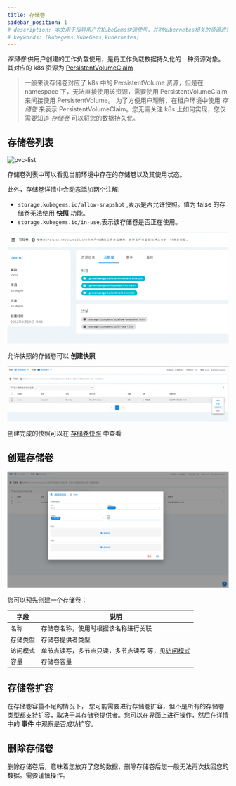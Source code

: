```yaml
---
title: 存储卷
sidebar_position: 1
# description: 本文用于指导用户在KubeGems快速使用，并对Kubernetes相关的资源进行操作
# keywords: [kubegems,KubeGems,kubernetes]
---
```


_存储卷_ 供用户创建的工作负载使用，是将工作负载数据持久化的一种资源对象。其对应的 k8s 资源为 [PersistentVolumeClaim](https://kubernetes.io/zh/docs/tasks/configure-pod-container/configure-persistent-volume-storage/#%E5%88%9B%E5%BB%BA-persistentvolumeclaim)

> 一般来说存储卷对应了 k8s 中的 PersistentVolume 资源，但是在 namespace 下，无法直接使用该资源，需要使用 PersistentVolumeClaim 来间接使用 PersistentVolume。
> 为了方便用户理解，在租户环境中使用 _存储卷_ 来表示 PersistentVolumeClaim。您无需关注 k8s 上如何实现，您仅需要知道 _存储卷_ 可以将您的数据持久化。

## 存储卷列表

![pvc-list](assets/pvclist.png)

存储卷列表中可以看见当前环境中存在的存储卷以及其使用状态。

此外，存储卷详情中会动态添加两个注解:

- `storage.kubegems.io/allow-snapshot` ,表示是否允许快照。值为 false 的存储卷无法使用 **快照** 功能。
- `storage.kubegems.io/in-use`,表示该存储卷是否正在使用。

![pvc-annotations](assets/pvc-annotations.png)

允许快照的存储卷可以 **创建快照**

![snapshot-create](assets/snapshot-create.png)

创建完成的快照可以在 [存储卷快照](snapshot) 中查看

## 创建存储卷

![create-volume](assets/pvc-create.png)

您可以预先创建一个存储卷：

| 字段     | 说明                                                                                                                                 |
| -------- | ------------------------------------------------------------------------------------------------------------------------------------ |
| 名称     | 存储卷名称，使用时根据该名称进行关联                                                                                                 |
| 存储类型 | 存储卷提供者类型                                                                                                                     |
| 访问模式 | 单节点读写，多节点只读，多节点读写 等，见[访问模式](https://kubernetes.io/zh/docs/concepts/storage/persistent-volumes/#access-modes) |
| 容量     | 存储卷容量                                                                                                                           |

## 存储卷扩容

在存储卷容量不足的情况下， 您可能需要进行存储卷扩容，但不是所有的存储卷类型都支持扩容，取决于其存储卷提供者。您可以在界面上进行操作，然后在详情中的 **事件** 中观察是否成功扩容。

## 删除存储卷

删除存储卷后，意味着您放弃了您的数据，删除存储卷后您一般无法再次找回您的数据。需要谨慎操作。
